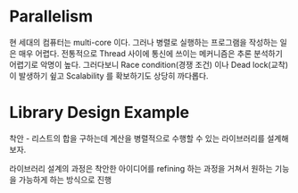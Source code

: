 # Parallelism

현 세대의 컴퓨터는 multi-core 이다. 그러나 병렬로 실행하는 프로그램을 작성하는 일은 매우 어렵다.
전통적으로 Thread 사이에 통신에 쓰이는 메커니즘은 추론 분석하기 어렵기로 악명이 높다. 
그러다보니 Race condition(경쟁 조건) 이나 Dead lock(교착)이 발생하기 슆고 Scalability 를 확보하기도 상당히 까다롭다.

# Library Design Example

착안 - 리스트의 합을 구하는데 계산을 병렬적으로 수행할 수 있는 라이브러리를 설계해보자.

라이브러리 설계의 과정은 착안한 아이디어를 refining 하는 과정을 거쳐서 원하는 기능을 가능하게 하는 방식으로 진행




